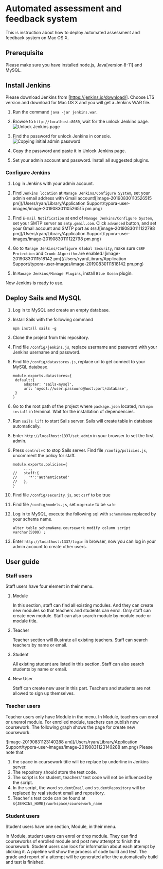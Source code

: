 # Automated assessment and feedback system

This is instruction about how to deploy automated assessment and feedback system on Mac OS X.

## Prerequisite

Please make sure you have installed node.js, Java[version 8-11] and MySQL.

## Install Jenkins

Please download Jenkins from [https://jenkins.io/download/]. Choose LTS version and download for Mac OS X and you will get a Jenkins WAR file.

1. Run the command `java -jar jenkins.war`.  
2. Browse to `http://localhost:8080`, wait for the unlock Jenkins page.![Unlock Jenkins page](https://jenkins.io/doc/book/resources/tutorials/setup-jenkins-01-unlock-jenkins-page.jpg)

3. Find the password for unlock Jenkins in console.![Copying initial admin password](https://jenkins.io/doc/book/resources/tutorials/setup-jenkins-02-copying-initial-admin-password.png)

4. Copy the password and paste it in Unlock Jenkins page.
5. Set your admin account and password. Install all suggested plugins.

### Configure Jenkins

1. Log in Jenkins with your admin account. 

2. Find `Jenkins location` at `Manage Jenkins/Configure System`, set your admin email address with Gmail account![image-20190830110526515 pm](/Users/ryan/Library/Application Support/typora-user-images/image-20190830110526515 pm.png)

3. Find `E-mail Notification` at end of `Manage Jenkins/Configure System`, set your SMTP server as `smtp.gmail.com`. Click `advanced` button, and set your Gmail account and SMTP port as `465`.![image-20190830111122798 pm](/Users/ryan/Library/Application Support/typora-user-images/image-20190830111122798 pm.png)

4. Go to `Manage Jenkins/Configure Global Security`, make sure  `CSRF Protection` and `Crumb Algorithm` are enabled.![image-20190830111518142 pm](/Users/ryan/Library/Application Support/typora-user-images/image-20190830111518142 pm.png)
5. In `Manage Jenkins/Manage Plugins`, install `Blue Ocean` plugin.

Now Jenkins is ready to use.

## Deploy Sails and MySQL

1. Log in to MySQL and create an empty database.

2. Install Sails with the following command

   ```
   npm install sails -g
   ```

3. Clone the project from this repository.

4. Find file `/config/jenkins.js`, replace username and password with your Jenkins username and password.

5. Find file `/config/datastores.js`, replace url to get connect to your MySQL database.

   ```
   module.exports.datastores={
   	default:{
   		adapter: 'sails-mysql',
   		url: 'mysql://user:password@host:port/database',
   	}
   }
   ```

6. Go to the root path of the project where `package.json` located, run `npm install` in terminal. Wait for the installation of dependencies.

7. Run `sails lift` to start Sails server. Sails will create table in database automatically.

8. Enter `http://localhost:1337/set_admin` in your browser to set the first admin.

9. Press `control`+`C` to stop Sails server. Find file `/config/policies.js`, uncomment the policy for staff.

   ```
   module.exports.policies={
        ...,
   //   staff:{
   //     '*':'authenticated'
   //   },
   }
   ```

10. Find file `/config/security.js`, set `csrf` to be true

11. Find file `/config/models.js`, set `migerate` to be `safe`

12. Log in to MySQL, execute the following sql with `schemaName` replaced by your schema name.

    ```
    alter table schemaName.coursework modify column script varchar(5000) ;
    ```

13. Enter `http://localhost:1337/login` in browser, now you can log in your admin account to create other users.

## User guide

### Staff users

Staff users have four element in their menu. 

1. Module

   In this section, staff can find all existing modules. And they can create new modules so that teachers and students can enrol. Only staff can create new module. Staff can also search module by module code or module title.

2. Teacher

   Teacher section will illustrate all existing teachers. Staff can search teachers by name or email.

3. Student

   All existing student are listed in this section. Staff can also search students by name or email.

4. New User

   Staff can create new user in this part. Teachers and students are not allowed to sign up themselves.

### Teacher users

Teacher users only have Module in the menu. In Module, teachers can enrol or unenrol module. For enrolled module, teachers can publish new coursework. The following graph shows the page for create new coursework.

![image-20190831123140288 am](/Users/ryan/Library/Application Support/typora-user-images/image-20190831123140288 am.png)
Please note that

1. the space in coursework title will be replace by underline in Jenkins server.
2. The repository should store the test code. 
3. The script is for student, teachers' test code will not be influenced by the script.
4. In the script, the word `studentEmail` and `studentRepository` will be replaced by real student email and repository.
5. Teacher's test code can be found at `${JENKINS_HOME}/workspace/coursework_name`

### Student users

Student users have one section, Module, in their menu. 

In Module, student users can enrol or drop module. They can find courseworks of enrolled module and post new attempt to finish the coursework. Student users can look for information about each attempt by clicking it. A pipeline will show the process of code build and test. The grade and report of a attempt will be generated after the automatically build and test is finished.

